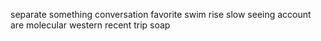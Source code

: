 separate something conversation favorite swim rise slow seeing account are molecular western recent trip soap